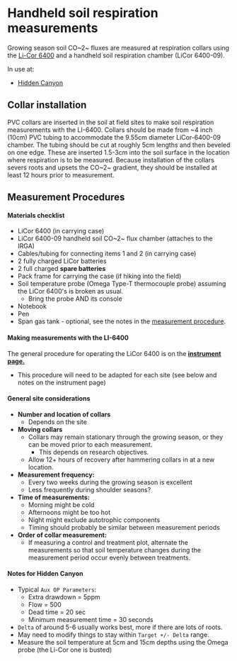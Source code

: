 # Handheld soil respiration measurements

Growing season soil CO~2~ fluxes are measured at respiration collars
using the [Li-Cor 6400](/instruments/inst_li-6400.md) and a handheld
soil respiration chamber (LiCor 6400-09).

In use at:

* [Hidden Canyon](/hiddencanyon/hc_soilresplog_1.md)

## Collar installation

PVC collars are inserted in the soil at field sites to make soil
respiration measurements with the LI-6400. Collars should be made from
~4 inch (10cm) PVC tubing to accommodate the 9.55cm diameter
LiCor-6400-09 chamber. The tubing should be cut at roughly 5cm lengths
and then beveled on one edge. These are inserted 1.5-3cm into the soil
surface in the location where respiration is to be measured. Because
installation of the collars severs roots and upsets the CO~2~ gradient,
they should be installed at least 12 hours prior to measurement.

## Measurement Procedures

#### Materials checklist

- LiCor 6400 (in carrying case)
- LiCor 6400-09 handheld soil CO~2~ flux chamber (attaches to the IRGA)
- Cables/tubing for connecting items 1 and 2 (in carrying case)
- 2 fully charged LiCor batteries
- 2 full charged **spare batteries**
- Pack frame for carrying the case (if hiking into the field)
- Soil temperature probe (Omega Type-T thermocouple probe) assuming the LiCor 6400's is broken as usual.
  - Bring the probe AND its console
- Notebook
- Pen
- Span gas tank - optional, see the notes in the [measurement procedure](instruments:li-6400.md).

#### Making measurements with the LI-6400

The general procedure for operating the LiCor 6400 is on the **[instrument page.](/instruments/inst_li-6400.md)**

* This procedure will need to be adapted for each site (see below and notes on the instrument page)

#### General site considerations

* **Number and location of collars**
  * Depends on the site
* **Moving collars**
  * Collars may remain stationary through the growing season, or they can be moved prior to each measurement.
    * This depends on research objectives.
  * Allow 12+ hours of recovery after hammering collars in at a new location.
* **Measurement frequency:**
  * Every two weeks during the growing season is excellent
  * Less frequently during shoulder seasons?
* **Time of measurements:**
  * Morning might be cold
  * Afternoons might be too hot
  * Night might exclude autotrophic components
  * Timing should probably be similar between measurement periods
* **Order of collar measurement:**
  * If measuring a control and treatment plot, alternate the measurements so that soil temperature changes during the measurement period occur evenly between treatments.

#### Notes for Hidden Canyon

* Typical `Aux OP Parameters`:
  * Extra drawdown = 5ppm
  * Flow = 500
  * Dead time = 20 sec
  * Minimum measurement time = 30 seconds
* `Delta` of around 5-6 usually works best, more if there are lots of roots.
* May need to modify things to stay within `Target +/- Delta` range.
* Measure the soil temperature at 5cm and 15cm depths using the Omega probe (the Li-Cor one is busted)
